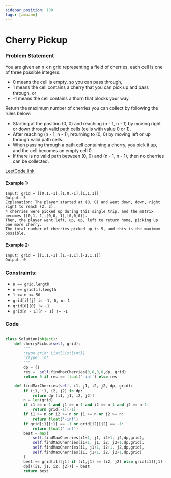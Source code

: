 ```yaml
---
sidebar_position: 100
tags: [amazon]
---
```


# Cherry Pickup

### Problem Statement

You are given an n x n grid representing a field of cherries, each cell is one of three possible integers.

- 0 means the cell is empty, so you can pass through,
- 1 means the cell contains a cherry that you can pick up and pass through, or
- -1 means the cell contains a thorn that blocks your way.

Return the maximum number of cherries you can collect by following the rules below:

- Starting at the position (0, 0) and reaching (n - 1, n - 1) by moving right or down through valid path cells (cells with value 0 or 1).
- After reaching (n - 1, n - 1), returning to (0, 0) by moving left or up through valid path cells.
- When passing through a path cell containing a cherry, you pick it up, and the cell becomes an empty cell 0.
- If there is no valid path between (0, 0) and (n - 1, n - 1), then no cherries can be collected.

[LeetCode link](https://leetcode.com/problems/cherry-pickup)

#### Example 1:

```
Input: grid = [[0,1,-1],[1,0,-1],[1,1,1]]
Output: 5
Explanation: The player started at (0, 0) and went down, down, right right to reach (2, 2).
4 cherries were picked up during this single trip, and the matrix becomes [[0,1,-1],[0,0,-1],[0,0,0]].
Then, the player went left, up, up, left to return home, picking up one more cherry.
The total number of cherries picked up is 5, and this is the maximum possible.
```

#### Example 2:

```
Input: grid = [[1,1,-1],[1,-1,1],[-1,1,1]]
Output: 0
```

### Constraints:

- `n == grid.length`
- `n == grid[i].length`
- `1 <= n <= 50`
- `grid[i][j] is -1, 0, or 1`
- `grid[0][0] != -1`
- `grid[n - 1][n - 1] != -1`

### Code

```python title="Python Code"

class Solution(object):
    def cherryPickup(self, grid):
        """
        :type grid: List[List[int]]
        :rtype: int
        """
        dp = {}
        res =  self.findMaxCherries(0,0,0,0,dp, grid)
        return 0 if res == float('-inf') else res

    def findMaxCherries(self, i1, j1, i2, j2, dp, grid):
        if (i1, j1, i2, j2) in dp:
            return dp[(i1, j1, i2, j2)]
        n = len(grid)
        if i1 == n-1 and j1 == n-1 and i2 == n-1 and j2 == n-1:
            return grid[-1][-1]
        if i1 >= n or i2 >= n or j1 >= n or j2 >= n:
            return float('-inf')
        if grid[i1][j1] == -1 or grid[i2][j2] == -1:
            return float('-inf')
        best = max(
            self.findMaxCherries(i1+1, j1, i2+1, j2,dp,grid),
            self.findMaxCherries(i1+1, j1, i2, j2+1,dp,grid),
            self.findMaxCherries(i1, j1+1, i2+1, j2,dp,grid),
            self.findMaxCherries(i1, j1+1, i2, j2+1,dp,grid)
        )
        best += grid[i1][j1] if (i1,j1) == (i2, j2) else grid[i1][j1] + grid[i2][j2]
        dp[((i1, j1, i2, j2))] = best
        return best
```
